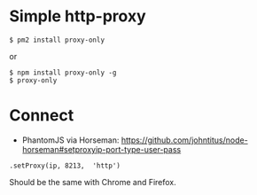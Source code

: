
# Simple http-proxy

```
$ pm2 install proxy-only
```

or

```
$ npm install proxy-only -g
$ proxy-only
```

# Connect

- PhantomJS via Horseman: https://github.com/johntitus/node-horseman#setproxyip-port-type-user-pass

```
.setProxy(ip, 8213,  'http')
```

Should be the same with Chrome and Firefox.

